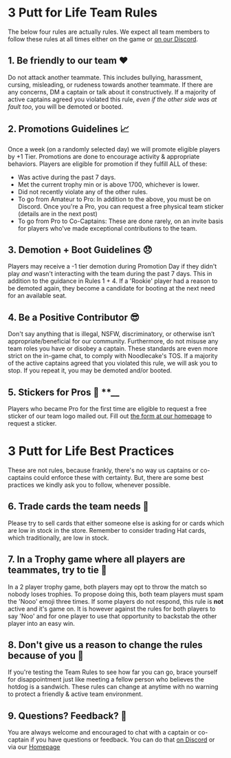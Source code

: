 # 3 Putt for Life Team Rules

The below four rules are actually rules. We expect all team members to follow these rules at all times either on the game or [on our Discord](https://discord.gg/RGzcnXfWhv).

## 1. Be friendly to our team ❤️
Do not attack another teammate. This includes bullying, harassment, cursing, misleading, or rudeness towards another teammate. If there are any concerns, DM a captain or talk about it constructively. If a majority of active captains agreed you violated this rule, _even if the other side was at fault too_, you will be demoted or booted.

 ## 2. Promotions Guidelines 📈
Once a week (on a randomly selected day) we will promote eligible players by +1 Tier. Promotions are done to encourage activity & appropriate behaviors. Players are eligible for promotion if they fulfill ALL of these:

- Was active during the past 7 days.
- Met the current trophy min or is above 1700, whichever is lower.
- Did not recently violate any of the other rules.
- To go from Amateur to Pro: In addition to the above, you must be on Discord. Once you're a Pro, you can request a free physical team sticker (details are in the next post)
- To go from Pro to Co-Captains: These are done rarely, on an invite basis for players who've made exceptional contributions to the team.

## 3. Demotion + Boot Guidelines 😞
Players may receive a -1 tier demotion during Promotion Day if they didn't play _and_ wasn't interacting with the team during the past 7 days. This in addition to the guidance in Rules 1 + 4. If a 'Rookie' player had a reason to be demoted again, they become a candidate for booting at the next need for an available seat. 

## 4. Be a Positive Contributor 😎
Don't say anything that is illegal, NSFW, discriminatory, or otherwise isn’t appropriate/beneficial for our community. Furthermore, do not misuse any team roles you have or disobey a captain. These standards are even more strict on the in-game chat, to comply with Noodlecake's TOS. If a majority of the active captains agreed that you violated this rule, we will ask you to stop. If you repeat it, you may be demoted and/or booted.

## 5. Stickers for Pros :love_letter: **__
Players who became Pro for the first time are eligible to request a free sticker of our team logo mailed out. Fill out [the form at our homepage](https://linktr.ee/3pfl) to request a sticker.

# 3 Putt for Life Best Practices

These are not rules, because frankly, there's no way us captains or co-captains could enforce these with certainty. But, there are some best practices we kindly ask you to follow, whenever possible.

## 6. Trade cards the team needs 🧢
Please try to sell cards that either someone else is asking for or cards which are low in stock in the store. Remember to consider trading Hat cards, which traditionally, are low in stock.

## 7. In a Trophy game where all players are teammates, try to tie 🤝
In a 2 player trophy game, both players may opt to throw the match so nobody loses trophies. To propose doing this, both team players must spam the 'Nooo' emoji three times. If some players do not respond, this rule is **not** active and it's game on. It is however against the rules for both players to say 'Noo' and for one player to use that opportunity to backstab the other player into an easy win.

## 8. Don't give us a reason to change the rules because of you 🌭
If you're testing the Team Rules to see how far you can go, brace yourself for disappointment just like meeting a fellow person who believes the hotdog is a sandwich. These rules can change at anytime with no warning to protect a friendly & active team environment.

## 9. Questions? Feedback? 💬
You are always welcome and encouraged to chat with a captain or co-captain if you have questions or feedback. You can do that [on Discord](https://discord.gg/RGzcnXfWhv) or via our [Homepage](https://linktr.ee/3pfl)
